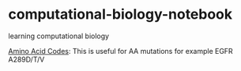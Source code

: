 # computational-biology-notebook
learning computational biology

[Amino Acid Codes](https://www.ddbj.nig.ac.jp/ddbj/code-e.html):  This is useful for AA mutations for example EGFR A289D/T/V  

